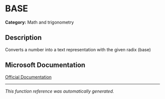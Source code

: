 # BASE

**Category:** Math and trigonometry

## Description
Converts a number into a text representation with the given radix (base)

## Microsoft Documentation
[Official Documentation](https://support.microsoft.com//en-us/office/base-function-2ef61411-aee9-4f29-a811-1c42456c6342)

---
*This function reference was automatically generated.*
